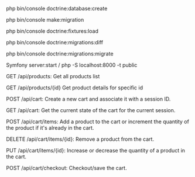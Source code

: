 php bin/console doctrine:database:create

php bin/console make:migration  

php bin/console doctrine:fixtures:load   

php bin/console doctrine:migrations:diff 

php bin/console doctrine:migrations:migrate

Symfony server:start / php -S localhost:8000 -t public

GET /api/products: Get all products list

GET /api/products/{id} Get product details for specific id

POST /api/cart: Create a new cart and associate it with a session ID.

GET /api/cart: Get the current state of the cart for the current session.

POST /api/cart/items: Add a product to the cart or increment the quantity of the product if it's already in the cart.

DELETE /api/cart/items/{id}: Remove a product from the cart.

PUT /api/cart/items/{id}: Increase or decrease the quantity of a product in the cart.

POST /api/cart/checkout: Checkout/save the cart.